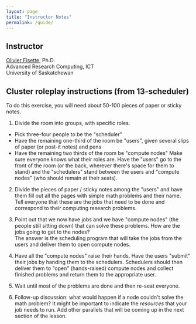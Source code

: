 ```yaml
---
layout: page
title: "Instructor Notes"
permalink: /guide/
---
```


## Instructor

[Olivier Fisette](https://wiki.usask.ca/x/FINaYQ), Ph.D.<br/>
Advanced Research Computing, ICT<br/>
University of Saskatchewan

## Cluster roleplay instructions (from 13-scheduler)

To do this exercise, you will need about 50-100 pieces of paper or sticky notes.  

1. Divide the room into groups, with specific roles. 
 * Pick three-four people to be the "scheduler"
 * Have the remaining one-third of the room be "users", given several slips of 
 paper (or post-it notes) and pens
 * Have the remaining two thirds of the room be "compute nodes"
Make sure everyone knows what their roles are.  Have the "users" 
	go to the front of the room (or the back, wherever there's space 
	for them to stand) and the "schedulers" stand between the users 
	and "compute nodes" (who should remain at their seats).  

2. Divide the pieces of paper / sticky notes among the "users" and have them 
fill out all the pages with simple math problems and their name.  Tell everyone that these 
are the jobs that need to be done and correspond to their computing research problems.  

3. Point out that we now have jobs and we have "compute nodes" (the people still sitting 
down) that can solve these problems.  How are the jobs going to get to the nodes?  
The answer is the scheduling program that will take the jobs from the users and deliver 
them to open compute nodes.  

4. Have all the "compute nodes" raise their hands.  Have the users "submit" their 
jobs by handing them to the schedulers.  Schedulers 
should then deliver them to "open" (hands-raised) compute nodes and collect 
finished problems and return them to the appropriate user.  

5. Wait until most of the problems are done and then re-seat everyone.  

6. Follow-up discussion: what would happen if a node couldn't solve the math problem?  It 
might be important to indicate the *resources* that your job needs to run.  Add other 
parallels that will be coming up in the next section of the lesson.  
